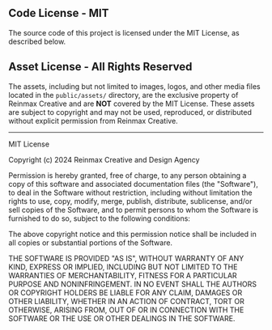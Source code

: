 ## Code License - MIT

The source code of this project is licensed under the MIT License, as described below.

## Asset License - All Rights Reserved

The assets, including but not limited to images, logos, and other media files located in the `public/assets/` directory, are the exclusive property of Reinmax Creative and are **NOT** covered by the MIT License. These assets are subject to copyright and may not be used, reproduced, or distributed without explicit permission from Reinmax Creative.

---

MIT License

Copyright (c) 2024 Reinmax Creative and Design Agency

Permission is hereby granted, free of charge, to any person obtaining a copy
of this software and associated documentation files (the "Software"), to deal
in the Software without restriction, including without limitation the rights
to use, copy, modify, merge, publish, distribute, sublicense, and/or sell
copies of the Software, and to permit persons to whom the Software is
furnished to do so, subject to the following conditions:

The above copyright notice and this permission notice shall be included in all
copies or substantial portions of the Software.

THE SOFTWARE IS PROVIDED "AS IS", WITHOUT WARRANTY OF ANY KIND, EXPRESS OR
IMPLIED, INCLUDING BUT NOT LIMITED TO THE WARRANTIES OF MERCHANTABILITY,
FITNESS FOR A PARTICULAR PURPOSE AND NONINFRINGEMENT. IN NO EVENT SHALL THE
AUTHORS OR COPYRIGHT HOLDERS BE LIABLE FOR ANY CLAIM, DAMAGES OR OTHER
LIABILITY, WHETHER IN AN ACTION OF CONTRACT, TORT OR OTHERWISE, ARISING FROM,
OUT OF OR IN CONNECTION WITH THE SOFTWARE OR THE USE OR OTHER DEALINGS IN THE
SOFTWARE.
